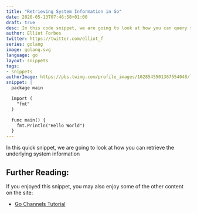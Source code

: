 ```yaml
---
title: "Retrieving System Information in Go"
date: 2020-05-13T07:46:58+01:00
draft: true
desc: In this code snippet, we are going to look at how you can query the underlying system information such as CPU, RAM and   hard drive utilization 
author: Elliot Forbes
twitter: https://twitter.com/elliot_f
series: golang
image: golang.svg
language: go
layout: snippets
tags:
- snippets
authorImage: https://pbs.twimg.com/profile_images/1028545501367554048/lzr43cQv_400x400.jpg
snippet: |
  package main

  import (
    "fmt"
  )

  func main() {
    fmt.Println("Hello World")
  }
---
```


In this quick snippet, we are going to look at how you can retrieve the underlying system information 

## Further Reading:

If you enjoyed this snippet, you may also enjoy some of the other content on the site:

* [Go Channels Tutorial](/golang/go-channels-tutorial/)